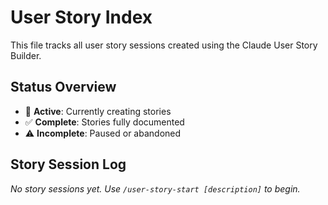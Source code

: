 # User Story Index

This file tracks all user story sessions created using the Claude User Story Builder.

## Status Overview

- 🔴 **Active**: Currently creating stories
- ✅ **Complete**: Stories fully documented
- ⚠️ **Incomplete**: Paused or abandoned

## Story Session Log

_No story sessions yet. Use `/user-story-start [description]` to begin._

<!-- Format for entries:
### YYYY-MM-DD-HHMM-[name]
- **Status**: active|complete|incomplete
- **Started**: ISO timestamp
- **Completed**: ISO timestamp (if applicable)
- **Target Audience**: Defined audience
- **Competitors**: Reference competitors
- **Direction Chosen**: Which of 5 directions
- **Stories Generated**: Number of stories
- **Key Pain Points**: Main discoveries
- **Linked Requirements**: requirement-ids
- **Implementation**: PR numbers, commits
-->